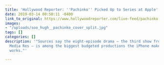 ```yaml
---
title: 'Hollywood Reporter: ''Pachinko'' Picked Up to Series at Apple'
date: 2019-03-14 00:50:11 -0400
link_to_original: https://www.hollywoodreporter.com/live-feed/pachinko-picked-up-series-at-apple-1194524
images:
- "/uploads/soo_hugh__pachinko_cover_split.jpg"
tags: []
categories: []
description: '"Sources say the eight-episode drama — the third show from Michael Ellenberg''s
  Media Res — is among the biggest budgeted productions the iPhone maker has in the
  works."'

---
```

